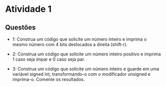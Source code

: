# Atividade 1
## Questões
- 1: Construa um código que solicite um número inteiro e imprima o mesmo número com 4 bits deslocados a direita (shift-r).

- 2: Construa um código que solicite um número inteiro positivo e imprima 1 caso seja ímpar e 0 caso seja par.

- 3: Construa um código que solicite um número inteiro e guarde em uma variável signed int, transformando-o com o modificador unsigned e imprima-o. Comente os resultados.